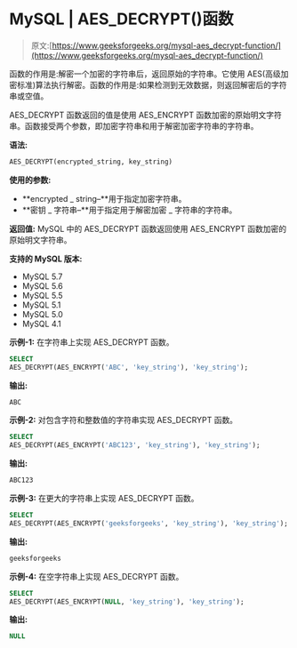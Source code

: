 # MySQL | AES_DECRYPT()函数

> 原文:[https://www.geeksforgeeks.org/mysql-aes_decrypt-function/](https://www.geeksforgeeks.org/mysql-aes_decrypt-function/)

函数的作用是:解密一个加密的字符串后，返回原始的字符串。它使用 AES(高级加密标准)算法执行解密。函数的作用是:如果检测到无效数据，则返回解密后的字符串或空值。

AES_DECRYPT 函数返回的值是使用 AES_ENCRYPT 函数加密的原始明文字符串。函数接受两个参数，即加密字符串和用于解密加密字符串的字符串。

**语法:**

```sql
AES_DECRYPT(encrypted_string, key_string)
```

**使用的参数:**

*   **encrypted _ string–**用于指定加密字符串。
*   **密钥 _ 字符串–**用于指定用于解密加密 _ 字符串的字符串。

**返回值:**
MySQL 中的 AES_DECRYPT 函数返回使用 AES_ENCRYPT 函数加密的原始明文字符串。

**支持的 MySQL 版本:**

*   MySQL 5.7
*   MySQL 5.6
*   MySQL 5.5
*   MySQL 5.1
*   MySQL 5.0
*   MySQL 4.1

**示例-1:** 在字符串上实现 AES_DECRYPT 函数。

```sql
SELECT  
AES_DECRYPT(AES_ENCRYPT('ABC', 'key_string'), 'key_string'); 
```

**输出:**

```sql
ABC 
```

**示例-2:** 对包含字符和整数值的字符串实现 AES_DECRYPT 函数。

```sql
SELECT  
AES_DECRYPT(AES_ENCRYPT('ABC123', 'key_string'), 'key_string'); 
```

**输出:**

```sql
ABC123 
```

**示例-3:** 在更大的字符串上实现 AES_DECRYPT 函数。

```sql
SELECT  
AES_DECRYPT(AES_ENCRYPT('geeksforgeeks', 'key_string'), 'key_string'); 
```

**输出:**

```sql
geeksforgeeks 
```

**示例-4:** 在空字符串上实现 AES_DECRYPT 函数。

```sql
SELECT  
AES_DECRYPT(AES_ENCRYPT(NULL, 'key_string'), 'key_string'); 
```

**输出:**

```sql
NULL  
```